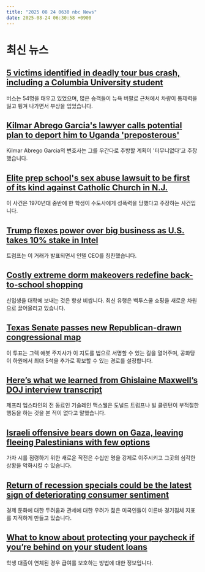 ```yaml
---
title: "2025 08 24 0630 nbc News"
date: 2025-08-24 06:30:58 +0900
---
```


# 최신 뉴스

## [5 victims identified in deadly tour bus crash, including a Columbia University student](https://www.nbcnews.com/news/us-news/new-york-tour-bus-crash-victims-identified-rcna226776)  
버스는 54명을 태우고 있었으며, 많은 승객들이 뉴욕 버팔로 근처에서 차량이 통제력을 잃고 튕겨 나가면서 부상을 입었습니다.  

## [Kilmar Abrego Garcia's lawyer calls potential plan to deport him to Uganda 'preposterous'](https://www.nbcnews.com/news/us-news/kilmar-abrego-garcia-may-be-deported-uganda-rcna226756)  
Kilmar Abrego Garcia의 변호사는 그를 우간다로 추방할 계획이 '터무니없다'고 주장했습니다.  

## [Elite prep school's sex abuse lawsuit to be first of its kind against Catholic Church in N.J.](https://www.nbcnews.com/news/us-news/sex-abuse-lawsuit-elite-delbarton-school-poised-first-civil-trial-invo-rcna225786)  
이 사건은 1970년대 중반에 한 학생이 수도사에게 성폭력을 당했다고 주장하는 사건입니다.  

## [Trump flexes power over big business as U.S. takes 10% stake in Intel](https://www.nbcnews.com/business/business-news/intel-agrees-us-stake-in-company-how-much-what-to-know-rcna226667)  
트럼프는 이 거래가 발표되면서 인텔 CEO를 칭찬했습니다.  

## [Costly extreme dorm makeovers redefine back-to-school shopping](https://www.nbcnews.com/news/us-news/extreme-dorm-makeovers-back-school-shopping-rcna226638)  
신입생을 대학에 보내는 것은 항상 비쌉니다. 최신 유행은 백투스쿨 쇼핑을 새로운 차원으로 끌어올리고 있습니다.  

## [Texas Senate passes new Republican-drawn congressional map](https://www.nbcnews.com/politics/elections/texas-senate-passes-new-republican-drawn-congressional-map-rcna226278)  
이 투표는 그렉 애봇 주지사가 이 지도를 법으로 서명할 수 있는 길을 열어주며, 공화당이 하원에서 최대 5석을 추가로 확보할 수 있는 경로를 설정합니다.  

## [Here’s what we learned from Ghislaine Maxwell’s DOJ interview transcript](https://www.nbcnews.com/news/us-news/live-blog/live-updates-justice-department-releases-transcript-ghislaine-maxwell-rcna226675)  
제프리 엡스타인의 전 동료인 기슬레인 맥스웰은 도널드 트럼프나 빌 클린턴이 부적절한 행동을 하는 것을 본 적이 없다고 말했습니다.  

## [Israeli offensive bears down on Gaza, leaving fleeing Palestinians with few options](https://www.nbcnews.com/world/gaza/israel-offensive-gaza-fleeing-palestinians-rcna226744)  
가자 시를 점령하기 위한 새로운 작전은 수십만 명을 강제로 이주시키고 그곳의 심각한 상황을 악화시킬 수 있습니다.  

## [Return of recession specials could be the latest sign of deteriorating consumer sentiment](https://www.nbcnews.com/business/economy/recession-specials-consumer-sentiment-rcna226771)  
경제 둔화에 대한 두려움과 관세에 대한 우려가 젊은 미국인들이 이른바 경기침체 지표를 지적하게 만들고 있습니다.  

## [What to know about protecting your paycheck if you’re behind on your student loans](https://www.nbcnews.com/business/personal-finance/student-loan-borrowers-default-soon-see-reduced-paychecks-know-rcna226616)  
학생 대출이 연체된 경우 급여를 보호하는 방법에 대한 정보입니다.